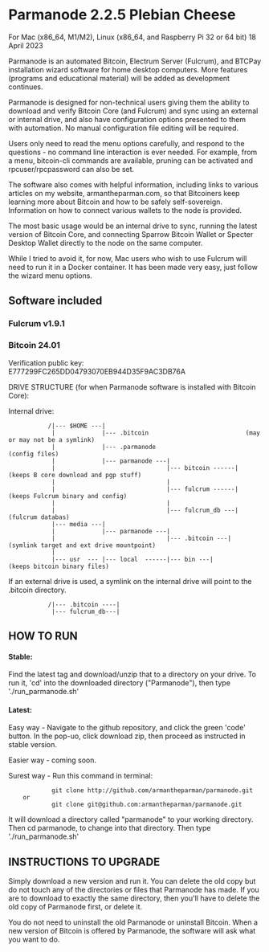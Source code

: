 # Parmanode 2.2.5 Plebian Cheese 

For Mac (x86_64, M1/M2), Linux (x86_64, and Raspberry Pi 32 or 64 bit)
18 April 2023

Parmanode is an automated Bitcoin, Electrum Server (Fulcrum), and BTCPay 
installation wizard software for home desktop computers. More features 
(programs and educational material) will be added as development continues.

Parmanode is designed for non-technical users giving them the ability to 
download and verify Bitcoin Core (and Fulcrum) and sync using an external 
or internal drive, and also have configuration options presented to them
with automation. No manual configuration file editing will be required.

Users only need to read the menu options carefully, and respond to
the questions - no command line interaction is ever needed. For example, 
from a menu, bitcoin-cli commands are available, pruning can be activated 
and rpcuser/rpcpassword can also be set.

The software also comes with helpful information, including links to various
articles on my website, armantheparman.com, so that Bitcoiners keep learning
more about Bitcoin and how to be safely self-sovereign. Information on how 
to connect various wallets to the node is provided.

The most basic usage would be an internal drive to sync, running the latest
version of Bitcoin Core, and connecting Sparrow Bitcoin Wallet or Specter
Desktop Wallet directly to the node on the same computer.

While I tried to avoid it, for now, Mac users who wish to use Fulcrum will
need to run it in a Docker container. It has been made very easy, just 
follow the wizard menu options.

## Software included

### Fulcrum v1.9.1 

### Bitcoin 24.01

Verification public key: E777299FC265DD04793070EB944D35F9AC3DB76A
       
DRIVE STRUCTURE (for when Parmanode software is installed with Bitcoin Core):

Internal drive:
               
               /|--- $HOME ---|
                |             |--- .bitcoin                           (may or may not be a symlink)
                |             |--- .parmanode                         (config files)
                |             |--- parmanode ---|
                |                               |--- bitcoin ------|  (keeps B core download and pgp stuff)
                |                               |
                |                               |--- fulcrum ------|  (keeps Fulcrum binary and config)
                |                               |
                |                               |--- fulcrum_db ---|  (fulcrum databas)
                |--- media ---|
                |             |--- parmanode ---|                  
                |                               |--- .bitcoin ---|    (symlink target and ext drive mountpoint)
                |           
                |--- usr  --- |--- local  ------|--- bin ---|         (keeps bitcoin binary files)


If an external drive is used, a symlink on the internal drive will point to the .bitcoin directory.

               /|--- .bitcoin ----|
                |--- fulcrum_db---|

## HOW TO RUN

#### Stable:

Find the latest tag and download/unzip that to a directory on your drive.
To run it, 'cd' into the downloaded directory ("Parmanode"), then type './run_parmanode.sh'

#### Latest:

Easy way - Navigate to the github repository, and click the green 'code' button. In 
           the pop-uo, click download zip, then proceed as instructed in stable version.
        
Easier way - coming soon.

Surest way - Run this command in terminal:

                git clone http://github.com/armantheparman/parmanode.git
        or
                git clone git@github.com:armantheparman/parmanode.git

It will download a directory called "parmanode" to your working directory. Then cd parmanode, to change into that directory. Then type './run_parmanode.sh'

## INSTRUCTIONS TO UPGRADE

Simply download a new version and run it. You can delete the old copy but do not touch any of the directories or files that Parmanode has made. If you are to download to exactly the same directory, then you'll have to delete the old copy of Parmanode first, or delete it.

You do not need to uninstall the old Parmanode or uninstall Bitcoin. When a new version of Bitcoin is offered by Parmanode, the software will ask what you want to do.

